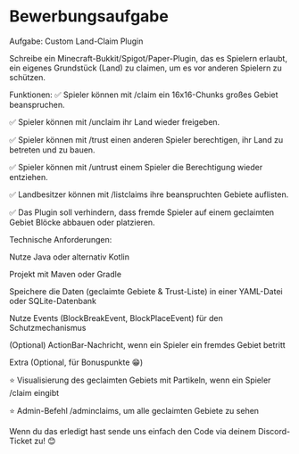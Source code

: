 # Bewerbungsaufgabe
Aufgabe: Custom Land-Claim Plugin

Schreibe ein Minecraft-Bukkit/Spigot/Paper-Plugin, das es Spielern erlaubt, ein eigenes Grundstück (Land) zu claimen, um es vor anderen Spielern zu schützen.

Funktionen:
✅ Spieler können mit /claim ein 16x16-Chunks großes Gebiet beanspruchen.

✅ Spieler können mit /unclaim ihr Land wieder freigeben.

✅ Spieler können mit /trust <Spieler> einen anderen Spieler berechtigen, ihr Land zu betreten und zu bauen.

✅ Spieler können mit /untrust <Spieler> einem Spieler die Berechtigung wieder entziehen.

✅ Landbesitzer können mit /listclaims ihre beanspruchten Gebiete auflisten.

✅ Das Plugin soll verhindern, dass fremde Spieler auf einem geclaimten Gebiet Blöcke abbauen oder platzieren.

Technische Anforderungen:

Nutze Java oder alternativ Kotlin

Projekt mit Maven oder Gradle

Speichere die Daten (geclaimte Gebiete & Trust-Liste) in einer YAML-Datei oder SQLite-Datenbank

Nutze Events (BlockBreakEvent, BlockPlaceEvent) für den Schutzmechanismus

(Optional) ActionBar-Nachricht, wenn ein Spieler ein fremdes Gebiet betritt

Extra (Optional, für Bonuspunkte 😁)

⭐ Visualisierung des geclaimten Gebiets mit Partikeln, wenn ein Spieler /claim eingibt

⭐ Admin-Befehl /adminclaims, um alle geclaimten Gebiete zu sehen

Wenn du das erledigt hast sende uns einfach den Code via deinem Discord-Ticket zu! 😊







